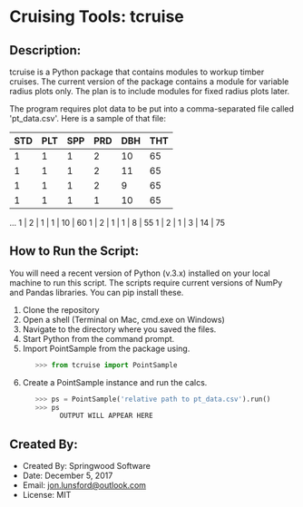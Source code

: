 # Cruising Tools:  tcruise

## Description:
tcruise is a Python package that contains modules to workup timber cruises.
The current version of the package contains a module for variable radius
plots only.  The plan is to include modules for fixed radius plots later.

The program requires plot data to be put into a comma-separated file called
'pt_data.csv'.  Here is a sample of that file:


STD | PLT | SPP | PRD | DBH | THT
----| --- | --- | ----| --- | ---
1	| 1   | 1   | 2   | 10  | 65
1	| 1   | 1	| 2   | 11  | 65
1	| 1   | 1   | 2   | 9   | 65
1   | 1   | 1   | 1   | 10  | 65
...
1   | 2   | 1   | 1   | 10  | 60
1   | 2   | 1   | 1   | 8   | 55
1   | 2   | 1   | 3   | 14  | 75



## How to Run the Script:
You will need a recent version of Python (v.3.x) installed on your local machine to run this script.
The scripts require current versions of NumPy and Pandas libraries.  You can pip install these.

1.  Clone the repository
2.  Open a shell (Terminal on Mac, cmd.exe on Windows)
2.  Navigate to the directory where you saved the files.
3.  Start Python from the command prompt.
4.  Import PointSample from the package using.
	```python
	   >>> from tcruise import PointSample
	```
5.  Create a PointSample instance and run the calcs.
	```python
	   >>> ps = PointSample('relative path to pt_data.csv').run()
	   >>> ps
	   	     OUTPUT WILL APPEAR HERE
	```


## Created By:
* Created By:    Springwood Software
* Date:          December 5, 2017
* Email:         jon.lunsford@outlook.com
* License:       MIT


		
	
		